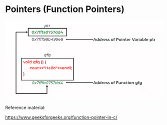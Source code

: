 # Pointers (Function Pointers)

![Alt text](image.png)

Reference material:

https://www.geeksforgeeks.org/function-pointer-in-c/